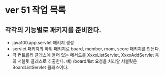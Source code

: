 # ver 51 작업 목록

## 각각의 기능별로 패키지를 준비한다.
- java100.app.servlet 패키지 생성
- servlet 패키지의 하위 패키지로 board, member, room, score 패키지를 만든다.
- 각 컨트롤러 클래스에 들어 있는 메서드를 XxxxListServlet, XxxxAddServlet 등의 
  서블릿 클래스로 추출한다.
  예) /board/list 요청을 처리할 서블릿은 BoardListServlet 클래스이다.
   
